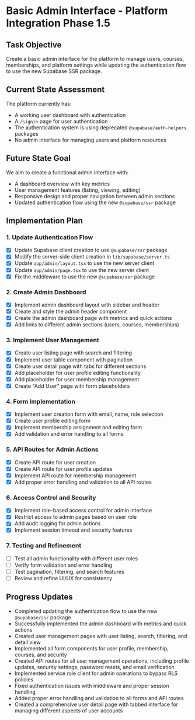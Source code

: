 # Basic Admin Interface - Platform Integration Phase 1.5

## Task Objective

Create a basic admin interface for the platform to manage users, courses, memberships, and platform settings while updating the authentication flow to use the new Supabase SSR package.

## Current State Assessment

The platform currently has:
- A working user dashboard with authentication
- A `/signin` page for user authentication
- The authentication system is using deprecated `@supabase/auth-helpers` packages
- No admin interface for managing users and platform resources

## Future State Goal

We aim to create a functional admin interface with:
- A dashboard overview with key metrics
- User management features (listing, viewing, editing)
- Responsive design and proper navigation between admin sections
- Updated authentication flow using the new `@supabase/ssr` package

## Implementation Plan

### 1. Update Authentication Flow

- [x] Update Supabase client creation to use `@supabase/ssr` package
- [x] Modify the server-side client creation in `lib/supabase/server.ts`
- [x] Update `app/admin/layout.tsx` to use the new server client
- [x] Update `app/admin/page.tsx` to use the new server client
- [x] Fix the middleware to use the new `@supabase/ssr` package

### 2. Create Admin Dashboard

- [x] Implement admin dashboard layout with sidebar and header
- [x] Create and style the admin header component
- [x] Create the admin dashboard page with metrics and quick actions
- [x] Add links to different admin sections (users, courses, memberships)

### 3. Implement User Management

- [x] Create user listing page with search and filtering
- [x] Implement user table component with pagination
- [x] Create user detail page with tabs for different sections
- [x] Add placeholder for user profile editing functionality
- [x] Add placeholder for user membership management
- [x] Create "Add User" page with form placeholders

### 4. Form Implementation

- [x] Implement user creation form with email, name, role selection
- [x] Create user profile editing form
- [x] Implement membership assignment and editing form
- [x] Add validation and error handling to all forms

### 5. API Routes for Admin Actions

- [x] Create API route for user creation
- [x] Create API route for user profile updates
- [x] Implement API route for membership management
- [x] Add proper error handling and validation to all API routes

### 6. Access Control and Security

- [x] Implement role-based access control for admin interface
- [x] Restrict access to admin pages based on user role
- [x] Add audit logging for admin actions
- [x] Implement session timeout and security features

### 7. Testing and Refinement

- [ ] Test all admin functionality with different user roles
- [ ] Verify form validation and error handling
- [ ] Test pagination, filtering, and search features
- [ ] Review and refine UI/UX for consistency

## Progress Updates

- Completed updating the authentication flow to use the new `@supabase/ssr` package
- Successfully implemented the admin dashboard with metrics and quick actions
- Created user management pages with user listing, search, filtering, and detail view
- Implemented all form components for user profile, membership, courses, and security
- Created API routes for all user management operations, including profile updates, security settings, password resets, and email verification
- Implemented service role client for admin operations to bypass RLS policies
- Fixed authentication issues with middleware and proper session handling
- Added proper error handling and validation to all forms and API routes
- Created a comprehensive user detail page with tabbed interface for managing different aspects of user accounts 